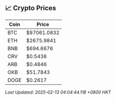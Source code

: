 ## 📈 Crypto Prices

| Coin | Price |
| ---- | ----- |
| BTC | $97061.0832 |
| ETH | $2675.9841 |
| BNB | $694.6676 |
| CRV | $0.5436 |
| ARB | $0.4846 |
| OKB | $51.7843 |
| DOGE | $0.2617 |

_Last Updated: 2025-02-13 04:04:44.118 +0800 HKT_